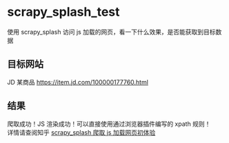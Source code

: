 # scrapy_splash_test
使用 scrapy_splash 访问 js 加载的网页，看一下什么效果，是否能获取到目标数据
## 目标网站
JD 某商品 https://item.jd.com/100000177760.html
## 结果
爬取成功！JS 渲染成功！可以直接使用通过浏览器插件编写的 xpath 规则！  
详情请查阅知乎 [scrapy_splash 爬取 js 加载网页初体验](https://zhuanlan.zhihu.com/p/74666206)